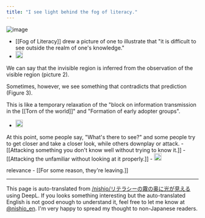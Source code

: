 ```yaml
---
title: "I see light behind the fog of literacy."
---
```


![image](https://gyazo.com/2ea75d74acde923b7648ccb1da1c19a1/thumb/1000)
- [[Fog of Literacy]] drew a picture of one to illustrate that "it is difficult to see outside the realm of one's knowledge."
- <img src='https://scrapbox.io/api/pages/nishio-en/リテラシーの霧/icon' alt='リテラシーの霧.icon' height="19.5"/>

We can say that the invisible region is inferred from the observation of the visible region (picture 2).

Sometimes, however, we see something that contradicts that prediction (Figure 3).

This is like a temporary relaxation of the "block on information transmission in the [[Torn of the world]]" and "Formation of early adopter groups".
- <img src='https://scrapbox.io/api/pages/nishio-en/世界のちぎれ/icon' alt='世界のちぎれ.icon' height="19.5"/>


At this point, some people say, "What's there to see?" and some people try to get closer and take a closer look, while others downplay or attack.
    - [[Attacking something you don't know well without trying to know it.]]
        - [[Attacking the unfamiliar without looking at it properly.]]
        - <img src='https://scrapbox.io/api/pages/nishio-en/見慣れないものをちゃんと見ずに攻撃する/icon' alt='見慣れないものをちゃんと見ずに攻撃する.icon' height="19.5"/>

relevance
    - [[For some reason, they're leaving.]]

---
This page is auto-translated from [/nishio/リテラシーの霧の奥に光が見える](https://scrapbox.io/nishio/リテラシーの霧の奥に光が見える) using DeepL. If you looks something interesting but the auto-translated English is not good enough to understand it, feel free to let me know at [@nishio_en](https://twitter.com/nishio_en). I'm very happy to spread my thought to non-Japanese readers.